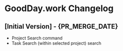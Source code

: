 # GoodDay.work Changelog

## [Initial Version] - {PR_MERGE_DATE}

- Project Search command
- Task Search (within selected project) search